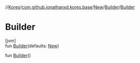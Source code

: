 //[Kores](../../../../index.md)/[com.github.jonathanxd.kores.base](../../index.md)/[New](../index.md)/[Builder](index.md)/[Builder](-builder.md)

# Builder

[jvm]\
fun [Builder](-builder.md)(defaults: [New](../index.md))

fun [Builder](-builder.md)()

